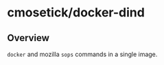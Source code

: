 cmosetick/docker-dind
=====================

## Overview

`docker` and mozilla `sops` commands in a single image.
